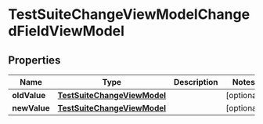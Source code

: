

# TestSuiteChangeViewModelChangedFieldViewModel


## Properties

| Name | Type | Description | Notes |
|------------ | ------------- | ------------- | -------------|
|**oldValue** | [**TestSuiteChangeViewModel**](TestSuiteChangeViewModel.md) |  |  [optional] |
|**newValue** | [**TestSuiteChangeViewModel**](TestSuiteChangeViewModel.md) |  |  [optional] |



